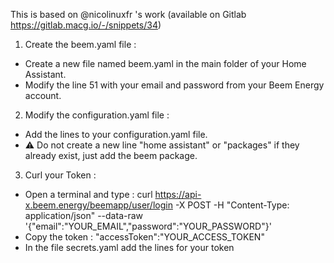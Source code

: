 This is based on @nicolinuxfr 's work (available on Gitlab https://gitlab.macg.io/-/snippets/34)

1) Create the beem.yaml file :
- Create a new file named beem.yaml in the main folder of your Home Assistant.
- Modify the line 51 with your email and password from your Beem Energy account.

2) Modify the configuration.yaml file :
- Add the lines to your configuration.yaml file.
- ⚠ Do not create a new line "home assistant" or "packages" if they already exist, just add the beem package.
  
3) Curl your Token :
- Open a terminal and type : curl https://api-x.beem.energy/beemapp/user/login -X POST -H "Content-Type: application/json" --data-raw '{"email":"YOUR_EMAIL","password":"YOUR_PASSWORD"}'
- Copy the token : "accessToken":"YOUR_ACCESS_TOKEN"
- In the file secrets.yaml add the lines for your token

